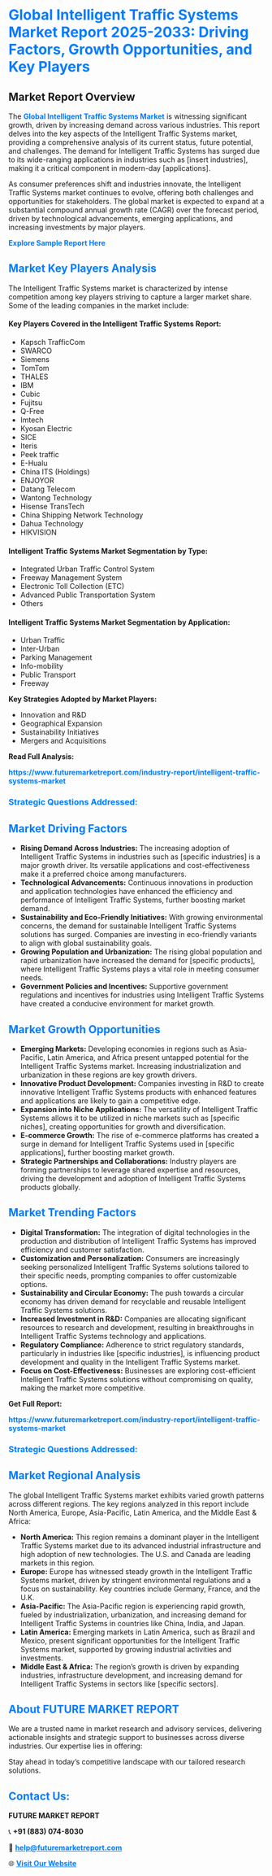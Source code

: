 <h1 style="color: #007BFF;">Global Intelligent Traffic Systems Market Report 2025-2033: Driving Factors, Growth Opportunities, and Key Players</h1>

<section id="overview">
<h2>Market Report Overview</h2>
<p>The <a href="https://www.futuremarketreport.com/industry-report/intelligent-traffic-systems-market" style="color: #007BFF; text-decoration: none;"><strong>Global Intelligent Traffic Systems Market</strong></a> is witnessing significant growth, driven by increasing demand across various industries. This report delves into the key aspects of the Intelligent Traffic Systems market, providing a comprehensive analysis of its current status, future potential, and challenges. The demand for Intelligent Traffic Systems has surged due to its wide-ranging applications in industries such as [insert industries], making it a critical component in modern-day [applications].</p>
<p>As consumer preferences shift and industries innovate, the Intelligent Traffic Systems market continues to evolve, offering both challenges and opportunities for stakeholders. The global market is expected to expand at a substantial compound annual growth rate (CAGR) over the forecast period, driven by technological advancements, emerging applications, and increasing investments by major players.</p>
</section>

<section id="overview">
<p><a href="https://www.futuremarketreport.com/request-sample/reportId=91819" style="color: #007BFF; text-decoration: none;"><strong>Explore Sample Report Here</strong></a></p>
</section>

<section id="key-players">
<h2 style="color: #007BFF;">Market Key Players Analysis</h2>
<p>The Intelligent Traffic Systems market is characterized by intense competition among key players striving to capture a larger market share. Some of the leading companies in the market include:</p>
<h4>Key Players Covered in the Intelligent Traffic Systems Report:</h4>
<ul><li>Kapsch TrafficCom</li><li>SWARCO</li><li>Siemens</li><li>TomTom</li><li>THALES</li><li>IBM</li><li>Cubic</li><li>Fujitsu</li><li>Q-Free</li><li>Imtech</li><li>Kyosan Electric</li><li>SICE</li><li>Iteris</li><li>Peek traffic</li><li>E-Hualu</li><li>China ITS (Holdings)</li><li>ENJOYOR</li><li>Datang Telecom</li><li>Wantong Technology</li><li>Hisense TransTech</li><li>China Shipping Network Technology</li><li>Dahua Technology</li><li>HIKVISION</li></ul>
<h4>Intelligent Traffic Systems Market Segmentation by Type:</h4>
<ul><li>Integrated Urban Traffic Control System</li><li>Freeway Management System</li><li>Electronic Toll Collection (ETC)</li><li>Advanced Public Transportation System</li><li>Others</li></ul>

<h4>Intelligent Traffic Systems Market Segmentation by Application:</h4>
<ul><li>Urban Traffic</li><li>Inter-Urban</li><li>Parking Management</li><li>Info-mobility</li><li>Public Transport</li><li>Freeway</li></ul>
<p><strong>Key Strategies Adopted by Market Players:</strong></p>
<ul>
<li>Innovation and R&D</li>
<li>Geographical Expansion</li>
<li>Sustainability Initiatives</li>
<li>Mergers and Acquisitions</li>
</ul>
</section>

<section>
<p><strong>Read Full Analysis: </strong></p><a href="https://www.futuremarketreport.com/industry-report/intelligent-traffic-systems-market" style="color: #007BFF; text-decoration: none;"><strong>https://www.futuremarketreport.com/industry-report/intelligent-traffic-systems-market</strong></a>
<h3 style="color: #007BFF;">Strategic Questions Addressed:</h3>
</section>

<section id="driving-factors">
<h2 style="color: #007BFF;">Market Driving Factors</h2>
<ul>
<li><strong>Rising Demand Across Industries:</strong> The increasing adoption of Intelligent Traffic Systems in industries such as [specific industries] is a major growth driver. Its versatile applications and cost-effectiveness make it a preferred choice among manufacturers.</li>
<li><strong>Technological Advancements:</strong> Continuous innovations in production and application technologies have enhanced the efficiency and performance of Intelligent Traffic Systems, further boosting market demand.</li>
<li><strong>Sustainability and Eco-Friendly Initiatives:</strong> With growing environmental concerns, the demand for sustainable Intelligent Traffic Systems solutions has surged. Companies are investing in eco-friendly variants to align with global sustainability goals.</li>
<li><strong>Growing Population and Urbanization:</strong> The rising global population and rapid urbanization have increased the demand for [specific products], where Intelligent Traffic Systems plays a vital role in meeting consumer needs.</li>
<li><strong>Government Policies and Incentives:</strong> Supportive government regulations and incentives for industries using Intelligent Traffic Systems have created a conducive environment for market growth.</li>
</ul>
</section>

<section id="growth-opportunities">
<h2 style="color: #007BFF;">Market Growth Opportunities</h2>
<ul>
<li><strong>Emerging Markets:</strong> Developing economies in regions such as Asia-Pacific, Latin America, and Africa present untapped potential for the Intelligent Traffic Systems market. Increasing industrialization and urbanization in these regions are key growth drivers.</li>
<li><strong>Innovative Product Development:</strong> Companies investing in R&D to create innovative Intelligent Traffic Systems products with enhanced features and applications are likely to gain a competitive edge.</li>
<li><strong>Expansion into Niche Applications:</strong> The versatility of Intelligent Traffic Systems allows it to be utilized in niche markets such as [specific niches], creating opportunities for growth and diversification.</li>
<li><strong>E-commerce Growth:</strong> The rise of e-commerce platforms has created a surge in demand for Intelligent Traffic Systems used in [specific applications], further boosting market growth.</li>
<li><strong>Strategic Partnerships and Collaborations:</strong> Industry players are forming partnerships to leverage shared expertise and resources, driving the development and adoption of Intelligent Traffic Systems products globally.</li>
</ul>
</section>

<section id="trending-factors">
<h2 style="color: #007BFF;">Market Trending Factors</h2>
<ul>
<li><strong>Digital Transformation:</strong> The integration of digital technologies in the production and distribution of Intelligent Traffic Systems has improved efficiency and customer satisfaction.</li>
<li><strong>Customization and Personalization:</strong> Consumers are increasingly seeking personalized Intelligent Traffic Systems solutions tailored to their specific needs, prompting companies to offer customizable options.</li>
<li><strong>Sustainability and Circular Economy:</strong> The push towards a circular economy has driven demand for recyclable and reusable Intelligent Traffic Systems solutions.</li>
<li><strong>Increased Investment in R&D:</strong> Companies are allocating significant resources to research and development, resulting in breakthroughs in Intelligent Traffic Systems technology and applications.</li>
<li><strong>Regulatory Compliance:</strong> Adherence to strict regulatory standards, particularly in industries like [specific industries], is influencing product development and quality in the Intelligent Traffic Systems market.</li>
<li><strong>Focus on Cost-Effectiveness:</strong> Businesses are exploring cost-efficient Intelligent Traffic Systems solutions without compromising on quality, making the market more competitive.</li>
</ul>
</section>

<section>
<p><strong>Get Full Report: </strong></p><a href="https://www.futuremarketreport.com/industry-report/intelligent-traffic-systems-market" style="color: #007BFF; text-decoration: none;"><strong>https://www.futuremarketreport.com/industry-report/intelligent-traffic-systems-market</strong></a>
<h3 style="color: #007BFF;">Strategic Questions Addressed:</h3>
</section>


<section id="regional-analysis">
<h2 style="color: #007BFF;">Market Regional Analysis</h2>
<p>The global Intelligent Traffic Systems market exhibits varied growth patterns across different regions. The key regions analyzed in this report include North America, Europe, Asia-Pacific, Latin America, and the Middle East & Africa:</p>
<ul>
<li><strong>North America:</strong> This region remains a dominant player in the Intelligent Traffic Systems market due to its advanced industrial infrastructure and high adoption of new technologies. The U.S. and Canada are leading markets in this region.</li>
<li><strong>Europe:</strong> Europe has witnessed steady growth in the Intelligent Traffic Systems market, driven by stringent environmental regulations and a focus on sustainability. Key countries include Germany, France, and the U.K.</li>
<li><strong>Asia-Pacific:</strong> The Asia-Pacific region is experiencing rapid growth, fueled by industrialization, urbanization, and increasing demand for Intelligent Traffic Systems in countries like China, India, and Japan.</li>
<li><strong>Latin America:</strong> Emerging markets in Latin America, such as Brazil and Mexico, present significant opportunities for the Intelligent Traffic Systems market, supported by growing industrial activities and investments.</li>
<li><strong>Middle East & Africa:</strong> The region’s growth is driven by expanding industries, infrastructure development, and increasing demand for Intelligent Traffic Systems in sectors like [specific sectors].</li>
</ul>
</section>

<footer>
<h2 style="color: #007BFF;">About FUTURE MARKET REPORT</h2>
<p>We are a trusted name in market research and advisory services, delivering actionable insights and strategic support to businesses across diverse industries. Our expertise lies in offering:</p>

<p>Stay ahead in today’s competitive landscape with our tailored research solutions.</p>

<h2 style="color: #007BFF;">Contact Us:</h2>
<p><strong>FUTURE MARKET REPORT</strong></p>
<p>📞 <strong>+91 (883) 074-8030</strong></p>
<p>📧 <strong><a href="mailto:help@futuremarketreport.com" style="color: #007BFF;">help@futuremarketreport.com</a></strong></p>
<p>🌐 <strong><a href="https://www.futuremarketreport.com/" style="color: #007BFF;">Visit Our Website</a></strong></p>
</footer>